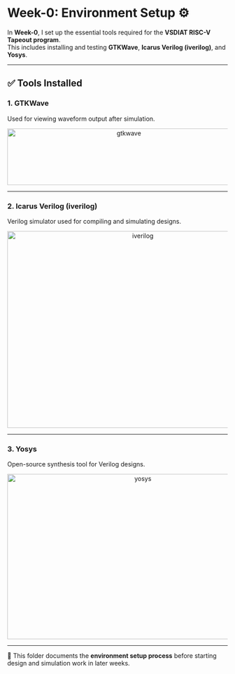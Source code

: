 # Week-0: Environment Setup ⚙️

In **Week-0**, I set up the essential tools required for the **VSDIAT RISC-V Tapeout program**.  
This includes installing and testing **GTKWave**, **Icarus Verilog (iverilog)**, and **Yosys**.  

---

## ✅ Tools Installed

### 1. GTKWave  
Used for viewing waveform output after simulation.  
<p align="center">
  <img width="540" height="129" alt="gtkwave" src="https://github.com/user-attachments/assets/f5cb0e72-7f91-4a2b-affc-bd26a4fcf0d9" />
</p>

---

### 2. Icarus Verilog (iverilog)  
Verilog simulator used for compiling and simulating designs.  
<p align="center">
  <img width="604" height="449" alt="iverilog" src="https://github.com/user-attachments/assets/f1f47968-0cd0-435a-af66-2852faa75e5c" />
</p>

---

### 3. Yosys  
Open-source synthesis tool for Verilog designs.  
<p align="center">
  <img width="604" height="377" alt="yosys" src="https://github.com/user-attachments/assets/b0b74f74-ec60-458d-b106-3349e3729c90" />
</p>

---

📂 This folder documents the **environment setup process** before starting design and simulation work in later weeks.

